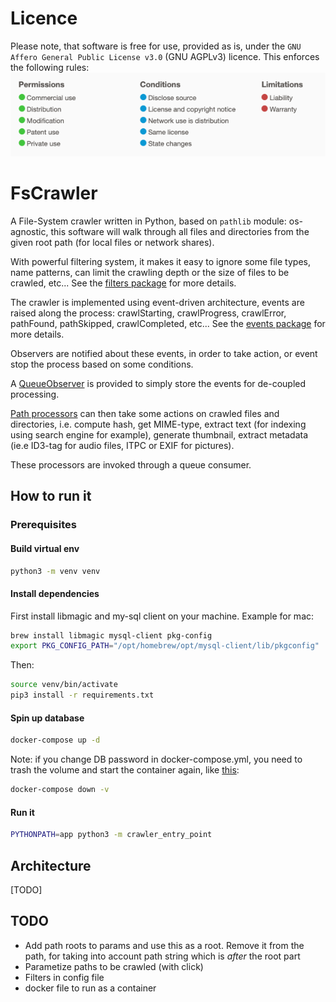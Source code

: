 # Licence

Please note, that software is free for use, provided as is, under the `GNU Affero General Public License v3.0` (GNU
AGPLv3) licence. This enforces the following rules:
![AGPLv3 summary](./docs/GNU%20AGPLv3.png)

# FsCrawler

A File-System crawler written in Python, based on `pathlib` module: os-agnostic, this software will walk through all
files and directories from the given root path (for local files or network shares).

With powerful filtering system, it makes it easy to ignore some file types, name patterns, can limit the crawling depth
or the size of files to be crawled, etc... See the [filters package](./app/filters) for more details.

The crawler is implemented using event-driven architecture, events are raised along the process: crawlStarting,
crawlProgress, crawlError, pathFound, pathSkipped, crawlCompleted, etc... See the [events package](./app/crawler/events)
for more details.

Observers are notified about these events, in order to take action, or event stop the process based on some conditions.

A [QueueObserver](./app/observers/queue_observer.py) is provided to simply store the events for de-coupled processing.

[Path processors](./app/processors) can then take some actions on crawled files and directories, i.e. compute hash, get
MIME-type, extract text (for indexing using search engine for example), generate thumbnail, extract metadata (ie.e
ID3-tag for audio files, ITPC or EXIF for pictures).

These processors are invoked through a queue consumer.

## How to run it

### Prerequisites

#### Build virtual env

```bash
python3 -m venv venv
```

#### Install dependencies

First install libmagic and my-sql client on your machine. Example for mac:
```bash
brew install libmagic mysql-client pkg-config
export PKG_CONFIG_PATH="/opt/homebrew/opt/mysql-client/lib/pkgconfig"
```

Then:
```bash
source venv/bin/activate
pip3 install -r requirements.txt
```

#### Spin up database

```bash
docker-compose up -d
``` 

Note: if you change DB password in docker-compose.yml, you need to trash the volume and start the container again, 
like [this](https://www.geekyhacker.com/how-to-resolve-mysql-access-denied-in-docker-compose/):
```bash
docker-compose down -v
```

#### Run it

```bash
PYTHONPATH=app python3 -m crawler_entry_point
```

## Architecture

[TODO]

## TODO

* Add path roots to params and use this as a root. Remove it from the path, for taking into account path string which
  is *after* the root part
* Parametize paths to be crawled (with click)
* Filters in config file
* docker file to run as a container
